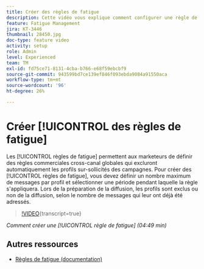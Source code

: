 ```yaml
---
title: Créer des règles de fatigue
description: Cette vidéo vous explique comment configurer une règle de typologie.
feature: Fatigue Management
jira: KT-3446
thumbnail: 28450.jpg
doc-type: feature video
activity: setup
role: Admin
level: Experienced
team: TM
exl-id: fd75ce71-8131-4cba-b766-e68f59ebcbf9
source-git-commit: 943599bd7ce139ef846f093ebda9084a91550aca
workflow-type: tm+mt
source-wordcount: '96'
ht-degree: 26%

---
```


# Créer [!UICONTROL des règles de fatigue]

Les [!UICONTROL règles de fatigue] permettent aux marketeurs de définir des règles commerciales cross-canal globales qui excluront automatiquement les profils sur-sollicités des campagnes.
Pour créer des [!UICONTROL règles de fatigue], vous devez définir un nombre maximum de messages par profil et sélectionner une période pendant laquelle la règle s&#39;appliquera. Lors de la préparation de la diffusion, les profils sont exclus ou non de la diffusion, selon le nombre de messages qui leur ont déjà été adressés.

>[!VIDEO](https://video.tv.adobe.com/v/33138?learn=on&captions=fre_fr){transcript=true}

*Comment créer une [!UICONTROL règle de fatigue] (04:49 min)*

## Autres ressources

* [Règles de fatigue (documentation)](https://experienceleague.adobe.com/docs/campaign-standard/using/testing-and-sending/working-with-typology-rules/fatigue-rules.html?lang=fr)
